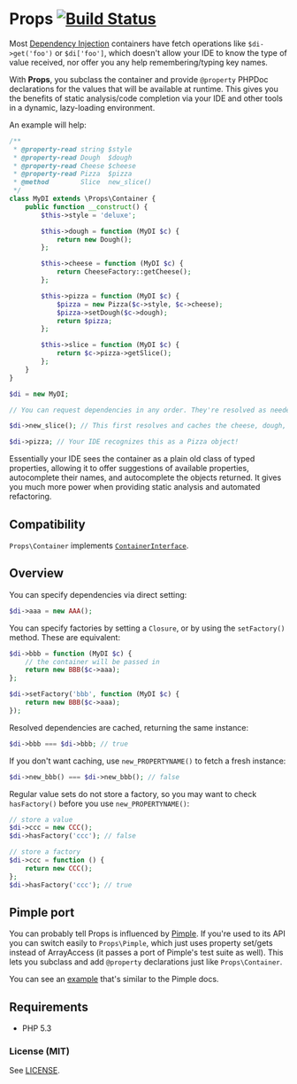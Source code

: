 # Props [![Build Status](https://travis-ci.org/mrclay/Props.png)](https://travis-ci.org/mrclay/Props)

Most [Dependency Injection](http://www.mrclay.org/2014/04/06/dependency-injection-ask-for-what-you-need/) containers have fetch operations like `$di->get('foo')` or `$di['foo']`, which doesn't allow your IDE to know the type of value received, nor offer you any help remembering/typing key names.

With **Props**, you subclass the container and provide `@property` PHPDoc declarations for the values that will be available at runtime. This gives you the benefits of static analysis/code completion via your IDE and other tools in a dynamic, lazy-loading environment.

An example will help:

```php
/**
 * @property-read string $style
 * @property-read Dough  $dough
 * @property-read Cheese $cheese
 * @property-read Pizza  $pizza
 * @method        Slice  new_slice()
 */
class MyDI extends \Props\Container {
    public function __construct() {
        $this->style = 'deluxe';

        $this->dough = function (MyDI $c) {
            return new Dough();
        };

        $this->cheese = function (MyDI $c) {
            return CheeseFactory::getCheese();
        };

        $this->pizza = function (MyDI $c) {
            $pizza = new Pizza($c->style, $c->cheese);
            $pizza->setDough($c->dough);
            return $pizza;
        };

        $this->slice = function (MyDI $c) {
            return $c->pizza->getSlice();
        };
    }
}

$di = new MyDI;

// You can request dependencies in any order. They're resolved as needed.

$di->new_slice(); // This first resolves and caches the cheese, dough, and pizza.

$di->pizza; // Your IDE recognizes this as a Pizza object!
```

Essentially your IDE sees the container as a plain old class of typed properties, allowing it to offer suggestions of available properties, autocomplete their names, and autocomplete the objects returned. It gives you much more power when providing static analysis and automated refactoring.

## Compatibility

`Props\Container` implements [`ContainerInterface`](https://github.com/container-interop/container-interop).

## Overview

You can specify dependencies via direct setting:

```php
$di->aaa = new AAA();
```

You can specify factories by setting a `Closure`, or by using the `setFactory()` method. These are equivalent:

```php
$di->bbb = function (MyDI $c) {
    // the container will be passed in
    return new BBB($c->aaa);
};

$di->setFactory('bbb', function (MyDI $c) {
    return new BBB($c->aaa);
});
```

Resolved dependencies are cached, returning the same instance:

```php
$di->bbb === $di->bbb; // true
```

If you don't want caching, use `new_PROPERTYNAME()` to fetch a fresh instance:

```php
$di->new_bbb() === $di->new_bbb(); // false
```

Regular value sets do not store a factory, so you may want to check `hasFactory()` before you use `new_PROPERTYNAME()`:

```php
// store a value
$di->ccc = new CCC();
$di->hasFactory('ccc'); // false

// store a factory
$di->ccc = function () {
    return new CCC();
};
$di->hasFactory('ccc'); // true
```

## Pimple port

You can probably tell Props is influenced by [Pimple](http://pimple.sensiolabs.org/). If you're used to its API you can switch easily to `Props\Pimple`, which just uses property set/gets instead of ArrayAccess (it passes a port of Pimple's test suite as well). This lets you subclass and add `@property` declarations just like `Props\Container`.

You can see an [example](https://github.com/mrclay/Props/blob/master/scripts/example-pimple.php) that's similar to the Pimple docs.

## Requirements

 * PHP 5.3

### License (MIT)

See [LICENSE](https://github.com/mrclay/Props/blob/master/src/LICENSE).
